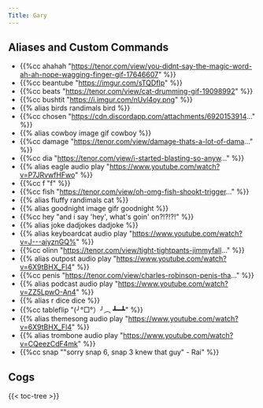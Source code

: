 ```yaml
---
Title: Gary
---
```



## Aliases and Custom Commands
- {{%cc ahahah "https://tenor.com/view/you-didnt-say-the-magic-word-ah-ah-nope-wagging-finger-gif-17646607" %}}
- {{%cc beantube "https://imgur.com/sTQDfIp" %}}
- {{%cc beats "https://tenor.com/view/cat-drumming-gif-19098992" %}}
- {{%cc bushtit "https://i.imgur.com/nUvl4oy.png" %}}
- {{% alias birds randimals bird %}}
- {{%cc chosen "https://cdn.discordapp.com/attachments/6920153914..." %}}
- {{% alias cowboy image gif cowboy %}}
- {{%cc damage "https://tenor.com/view/damage-thats-a-lot-of-dama..." %}}
- {{%cc dia "https://tenor.com/view/i-started-blasting-so-anyw..." %}}
- {{% alias eagle audio play "https://www.youtube.com/watch?v=P7JRvwfHFwo" %}}
- {{%cc f "f" %}}
- {{%cc fish "https://tenor.com/view/oh-omg-fish-shookt-trigger..." %}}
- {{% alias fluffy randimals cat %}}
- {{% alias goodnight image gifr goodnight %}}
- {{%cc hey "and i say 'hey', what's goin' on?!?!?!" %}}
- {{% alias joke dadjokes dadjoke %}}
- {{% alias keyboardcat audio play "https://www.youtube.com/watch?v=J---aiyznGQ%" %}}
- {{%cc olinn "https://tenor.com/view/tight-tightpants-jimmyfall..." %}}
- {{% alias outpost audio play "https://www.youtube.com/watch?v=6X9tBHX_Fl4" %}}
- {{%cc penis "https://tenor.com/view/charles-robinson-penis-tha..." %}}
- {{% alias podcast audio play "https://www.youtube.com/watch?v=ZZ5LpwO-An4" %}}
- {{% alias r dice dice %}}
- {{%cc tableflip "(╯°□°）╯︵ ┻━┻" %}}
- {{% alias themesong audio play "https://www.youtube.com/watch?v=6X9tBHX_Fl4" %}}
- {{% alias trombone audio play "https://www.youtube.com/watch?v=CQeezCdF4mk" %}}
- {{%cc snap "\"sorry snap 6, snap 3 knew that guy\" - Rai" %}}

## Cogs
{{< toc-tree >}}